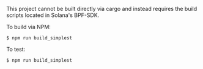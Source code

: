 
This project cannot be built directly via cargo and instead requires the build scripts located in Solana's BPF-SDK.

To build via NPM:

`$ npm run build_simplest`

To test:

`$ npm run build_simplest`

